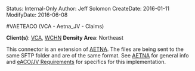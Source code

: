 Status: Internal-Only
Author: Jeff Solomon
CreateDate: 2016-01-11
ModifyDate: 2016-06-08


#VAETEACO (VCA - Aetna_JV - Claims)

**Client(s)**: [VCA](../VCA.md), [WCHN](../WCHN.md)
**Density Area**: Northeast   


This connector is an extension of [AETNA](./AETNA.md). The files are being sent to the same SFTP folder and are of the same format. See [AETNA](./AETNA.md) for general info and [eACO/JV Requirements](./Aetna-JV-and-eACO-Requirements.md) for specifics for this implementation.